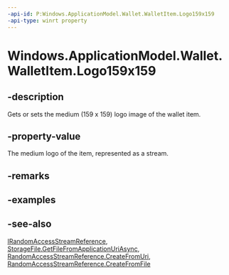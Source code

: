 ----api-id: P:Windows.ApplicationModel.Wallet.WalletItem.Logo159x159
-api-type: winrt property
---<!-- Property syntaxpublic Windows.Storage.Streams.IRandomAccessStreamReference Logo159x159 { get;  set; }--># Windows.ApplicationModel.Wallet.WalletItem.Logo159x159## -descriptionGets or sets the medium (159 x 159) logo image of the wallet item.## -property-valueThe medium logo of the item, represented as a stream.## -remarks## -examples## -see-also[IRandomAccessStreamReference](../windows.storage.streams/irandomaccessstreamreference.md), [StorageFile.GetFileFromApplicationUriAsync](../windows.storage/storagefile_getfilefromapplicationuriasync.md), [RandomAccessStreamReference.CreateFromUri](../windows.storage.streams/randomaccessstreamreference_createfromuri.md), [RandomAccessStreamReference.CreateFromFile](../windows.storage.streams/randomaccessstreamreference_createfromfile.md)